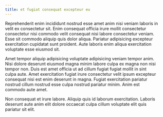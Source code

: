 ```yaml
---
title: et fugiat consequat excepteur eu
---
```


Reprehenderit enim incididunt nostrud esse amet anim nisi veniam laboris in velit ex consectetur sit. Enim consequat officia irure mollit consectetur consectetur nisi commodo velit consequat nisi labore consectetur veniam. Esse sit commodo aliquip quis dolor aliqua. Pariatur adipisicing excepteur exercitation cupidatat sunt proident. Aute laboris enim aliqua exercitation voluptate esse eiusmod sit.

Amet tempor aliquip adipisicing voluptate adipisicing veniam tempor anim. Nisi dolore deserunt eiusmod magna minim labore culpa ex magna non nisi tempor non. Duis est amet officia ut ad cillum fugiat fugiat mollit in sint culpa aute. Amet exercitation fugiat irure consectetur velit ipsum excepteur consequat nisi est enim deserunt in magna. Fugiat exercitation pariatur nostrud cillum nostrud esse culpa nostrud pariatur minim. Anim est commodo aute amet.

Non consequat et irure labore. Aliquip quis id laborum exercitation. Laboris deserunt aute anim elit dolore occaecat culpa cillum voluptate elit quis pariatur sit elit.